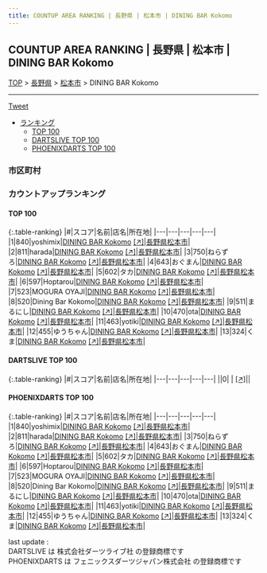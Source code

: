 ```yaml
---
title: COUNTUP AREA RANKING | 長野県 | 松本市 | DINING BAR Kokomo
---
```

## COUNTUP AREA RANKING | 長野県 | 松本市 | DINING BAR Kokomo

[TOP](/darts/rank/) > [長野県](/darts/rank/長野県/) > [松本市](/darts/rank/長野県/松本市/) > DINING BAR Kokomo

___

<a href="https://twitter.com/share?ref_src=twsrc%5Etfw" data-text="COUNTUP AREA RANKING | 長野県松本市DINING BAR Kokomo" class="twitter-share-button" data-hashtags="DARTSLIVE,PHOENIXDARTS,darts,ダーツ" data-show-count="false">Tweet</a>

* [ランキング](#カウントアップランキング)
    * [TOP 100](#top-100)
    * [DARTSLIVE TOP 100](#dartslive-top-100)
    * [PHOENIXDARTS TOP 100](#phoenixdarts-top-100)

### 市区町村

<ul>

</ul>

### カウントアップランキング

#### TOP 100



{:.table-ranking}
|#|スコア|名前|店名|所在地|
|---|---|---|---|---|
|1|840|<span class="rank-name-pd">yoshimix</span>|<a href="/darts/rank/shops/79937.html">DINING BAR Kokomo</a> <a href="https://vs.phoenixdarts.com/jp/shop/shopDetailInfo/s_79937?s_seq=79937">[↗]</a>|<a href="/darts/rank/長野県/松本市">長野県松本市</a>|
|2|811|<span class="rank-name-pd">harada</span>|<a href="/darts/rank/shops/79937.html">DINING BAR Kokomo</a> <a href="https://vs.phoenixdarts.com/jp/shop/shopDetailInfo/s_79937?s_seq=79937">[↗]</a>|<a href="/darts/rank/長野県/松本市">長野県松本市</a>|
|3|750|<span class="rank-name-pd">ねらずろ</span>|<a href="/darts/rank/shops/79937.html">DINING BAR Kokomo</a> <a href="https://vs.phoenixdarts.com/jp/shop/shopDetailInfo/s_79937?s_seq=79937">[↗]</a>|<a href="/darts/rank/長野県/松本市">長野県松本市</a>|
|4|643|<span class="rank-name-pd">おぐまん</span>|<a href="/darts/rank/shops/79937.html">DINING BAR Kokomo</a> <a href="https://vs.phoenixdarts.com/jp/shop/shopDetailInfo/s_79937?s_seq=79937">[↗]</a>|<a href="/darts/rank/長野県/松本市">長野県松本市</a>|
|5|602|<span class="rank-name-pd">タカ</span>|<a href="/darts/rank/shops/79937.html">DINING BAR Kokomo</a> <a href="https://vs.phoenixdarts.com/jp/shop/shopDetailInfo/s_79937?s_seq=79937">[↗]</a>|<a href="/darts/rank/長野県/松本市">長野県松本市</a>|
|6|597|<span class="rank-name-pd">Hoptarou</span>|<a href="/darts/rank/shops/79937.html">DINING BAR Kokomo</a> <a href="https://vs.phoenixdarts.com/jp/shop/shopDetailInfo/s_79937?s_seq=79937">[↗]</a>|<a href="/darts/rank/長野県/松本市">長野県松本市</a>|
|7|523|<span class="rank-name-pd">MOGURA OYAJI</span>|<a href="/darts/rank/shops/79937.html">DINING BAR Kokomo</a> <a href="https://vs.phoenixdarts.com/jp/shop/shopDetailInfo/s_79937?s_seq=79937">[↗]</a>|<a href="/darts/rank/長野県/松本市">長野県松本市</a>|
|8|520|<span class="rank-name-pd">Dining Bar Kokomo</span>|<a href="/darts/rank/shops/79937.html">DINING BAR Kokomo</a> <a href="https://vs.phoenixdarts.com/jp/shop/shopDetailInfo/s_79937?s_seq=79937">[↗]</a>|<a href="/darts/rank/長野県/松本市">長野県松本市</a>|
|9|511|<span class="rank-name-pd">まるにし</span>|<a href="/darts/rank/shops/79937.html">DINING BAR Kokomo</a> <a href="https://vs.phoenixdarts.com/jp/shop/shopDetailInfo/s_79937?s_seq=79937">[↗]</a>|<a href="/darts/rank/長野県/松本市">長野県松本市</a>|
|10|470|<span class="rank-name-pd">ota</span>|<a href="/darts/rank/shops/79937.html">DINING BAR Kokomo</a> <a href="https://vs.phoenixdarts.com/jp/shop/shopDetailInfo/s_79937?s_seq=79937">[↗]</a>|<a href="/darts/rank/長野県/松本市">長野県松本市</a>|
|11|463|<span class="rank-name-pd">yotiki</span>|<a href="/darts/rank/shops/79937.html">DINING BAR Kokomo</a> <a href="https://vs.phoenixdarts.com/jp/shop/shopDetailInfo/s_79937?s_seq=79937">[↗]</a>|<a href="/darts/rank/長野県/松本市">長野県松本市</a>|
|12|455|<span class="rank-name-pd">ゆうちゃん</span>|<a href="/darts/rank/shops/79937.html">DINING BAR Kokomo</a> <a href="https://vs.phoenixdarts.com/jp/shop/shopDetailInfo/s_79937?s_seq=79937">[↗]</a>|<a href="/darts/rank/長野県/松本市">長野県松本市</a>|
|13|324|<span class="rank-name-pd">くま</span>|<a href="/darts/rank/shops/79937.html">DINING BAR Kokomo</a> <a href="https://vs.phoenixdarts.com/jp/shop/shopDetailInfo/s_79937?s_seq=79937">[↗]</a>|<a href="/darts/rank/長野県/松本市">長野県松本市</a>|


#### DARTSLIVE TOP 100



{:.table-ranking}
|#|スコア|名前|店名|所在地|
|---|---|---|---|---|
||0|<span class="rank-name-dl"> </span>|<a href="/darts/rank/shops/.html"></a> <a href="">[↗]</a>|<a href="/darts/rank//"></a>|


#### PHOENIXDARTS TOP 100



{:.table-ranking}
|#|スコア|名前|店名|所在地|
|---|---|---|---|---|
|1|840|<span class="rank-name-pd">yoshimix</span>|<a href="/darts/rank/shops/79937.html">DINING BAR Kokomo</a> <a href="https://vs.phoenixdarts.com/jp/shop/shopDetailInfo/s_79937?s_seq=79937">[↗]</a>|<a href="/darts/rank/長野県/松本市">長野県松本市</a>|
|2|811|<span class="rank-name-pd">harada</span>|<a href="/darts/rank/shops/79937.html">DINING BAR Kokomo</a> <a href="https://vs.phoenixdarts.com/jp/shop/shopDetailInfo/s_79937?s_seq=79937">[↗]</a>|<a href="/darts/rank/長野県/松本市">長野県松本市</a>|
|3|750|<span class="rank-name-pd">ねらずろ</span>|<a href="/darts/rank/shops/79937.html">DINING BAR Kokomo</a> <a href="https://vs.phoenixdarts.com/jp/shop/shopDetailInfo/s_79937?s_seq=79937">[↗]</a>|<a href="/darts/rank/長野県/松本市">長野県松本市</a>|
|4|643|<span class="rank-name-pd">おぐまん</span>|<a href="/darts/rank/shops/79937.html">DINING BAR Kokomo</a> <a href="https://vs.phoenixdarts.com/jp/shop/shopDetailInfo/s_79937?s_seq=79937">[↗]</a>|<a href="/darts/rank/長野県/松本市">長野県松本市</a>|
|5|602|<span class="rank-name-pd">タカ</span>|<a href="/darts/rank/shops/79937.html">DINING BAR Kokomo</a> <a href="https://vs.phoenixdarts.com/jp/shop/shopDetailInfo/s_79937?s_seq=79937">[↗]</a>|<a href="/darts/rank/長野県/松本市">長野県松本市</a>|
|6|597|<span class="rank-name-pd">Hoptarou</span>|<a href="/darts/rank/shops/79937.html">DINING BAR Kokomo</a> <a href="https://vs.phoenixdarts.com/jp/shop/shopDetailInfo/s_79937?s_seq=79937">[↗]</a>|<a href="/darts/rank/長野県/松本市">長野県松本市</a>|
|7|523|<span class="rank-name-pd">MOGURA OYAJI</span>|<a href="/darts/rank/shops/79937.html">DINING BAR Kokomo</a> <a href="https://vs.phoenixdarts.com/jp/shop/shopDetailInfo/s_79937?s_seq=79937">[↗]</a>|<a href="/darts/rank/長野県/松本市">長野県松本市</a>|
|8|520|<span class="rank-name-pd">Dining Bar Kokomo</span>|<a href="/darts/rank/shops/79937.html">DINING BAR Kokomo</a> <a href="https://vs.phoenixdarts.com/jp/shop/shopDetailInfo/s_79937?s_seq=79937">[↗]</a>|<a href="/darts/rank/長野県/松本市">長野県松本市</a>|
|9|511|<span class="rank-name-pd">まるにし</span>|<a href="/darts/rank/shops/79937.html">DINING BAR Kokomo</a> <a href="https://vs.phoenixdarts.com/jp/shop/shopDetailInfo/s_79937?s_seq=79937">[↗]</a>|<a href="/darts/rank/長野県/松本市">長野県松本市</a>|
|10|470|<span class="rank-name-pd">ota</span>|<a href="/darts/rank/shops/79937.html">DINING BAR Kokomo</a> <a href="https://vs.phoenixdarts.com/jp/shop/shopDetailInfo/s_79937?s_seq=79937">[↗]</a>|<a href="/darts/rank/長野県/松本市">長野県松本市</a>|
|11|463|<span class="rank-name-pd">yotiki</span>|<a href="/darts/rank/shops/79937.html">DINING BAR Kokomo</a> <a href="https://vs.phoenixdarts.com/jp/shop/shopDetailInfo/s_79937?s_seq=79937">[↗]</a>|<a href="/darts/rank/長野県/松本市">長野県松本市</a>|
|12|455|<span class="rank-name-pd">ゆうちゃん</span>|<a href="/darts/rank/shops/79937.html">DINING BAR Kokomo</a> <a href="https://vs.phoenixdarts.com/jp/shop/shopDetailInfo/s_79937?s_seq=79937">[↗]</a>|<a href="/darts/rank/長野県/松本市">長野県松本市</a>|
|13|324|<span class="rank-name-pd">くま</span>|<a href="/darts/rank/shops/79937.html">DINING BAR Kokomo</a> <a href="https://vs.phoenixdarts.com/jp/shop/shopDetailInfo/s_79937?s_seq=79937">[↗]</a>|<a href="/darts/rank/長野県/松本市">長野県松本市</a>|


<div class="footer border-top border-gray-light mt-5 pt-3 text-right text-gray">
    last update : <span style="font-weight: italic" id="foot_last_modified"></span><br />
    DARTSLIVE は 株式会社ダーツライブ社 の登録商標です<br />
    PHOENIXDARTS は フェニックスダーツジャパン株式会社 の登録商標です<br />
</div>

<script src="https://cdnjs.cloudflare.com/ajax/libs/jquery.tablesorter/2.31.3/js/jquery.tablesorter.min.js" integrity="sha512-qzgd5cYSZcosqpzpn7zF2ZId8f/8CHmFKZ8j7mU4OUXTNRd5g+ZHBPsgKEwoqxCtdQvExE5LprwwPAgoicguNg==" crossorigin="anonymous" referrerpolicy="no-referrer"></script>
<link rel="stylesheet" href="https://cdnjs.cloudflare.com/ajax/libs/jquery.tablesorter/2.31.3/css/theme.default.min.css" integrity="sha512-wghhOJkjQX0Lh3NSWvNKeZ0ZpNn+SPVXX1Qyc9OCaogADktxrBiBdKGDoqVUOyhStvMBmJQ8ZdMHiR3wuEq8+w==" crossorigin="anonymous" referrerpolicy="no-referrer" />
<script>
$(function() {
    $(".table-ranking").tablesorter({sortList:[[0, 0]]});
    $("#foot_last_modified").text(formatDate(new Date(document.lastModified), 'yyyy-MM-dd HH:mm:ss'));
});
</script>

<script async src="https://platform.twitter.com/widgets.js" charset="utf-8"></script>